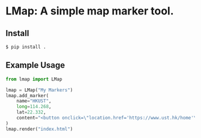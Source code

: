 # LMap: A simple map marker tool.

## Install

```
$ pip install .
```

## Example Usage

```python
from lmap import LMap

lmap = LMap("My Markers")
lmap.add_marker(
    name="HKUST",
    long=114.268,
    lat=22.332,
    content="<button onclick=\"location.href='https://www.ust.hk/home'\">Details</button>",
)
lmap.render("index.html")
```
